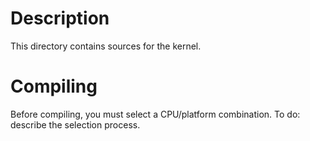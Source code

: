 # Description #
This directory contains sources for the kernel.

# Compiling #
Before compiling, you must select a CPU/platform combination.
To do: describe the selection process.

